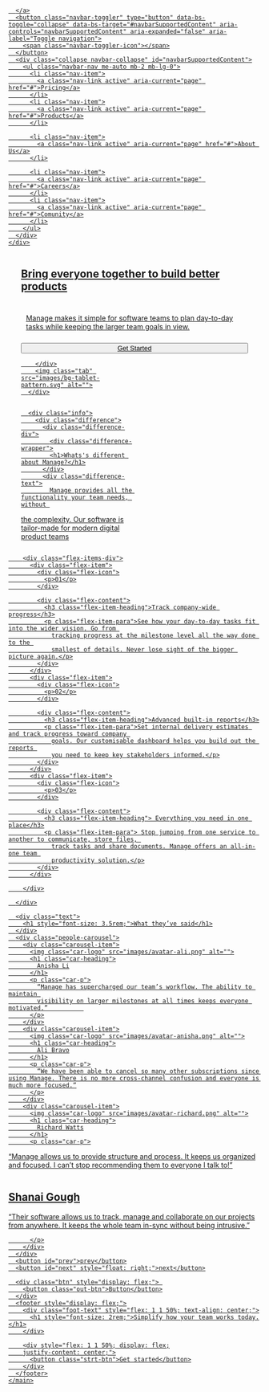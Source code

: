 <!DOCTYPE html>
<html lang="en">
<head>
  <meta charset="UTF-8">
  <meta http-equiv="X-UA-Compatible" content="IE=edge">
  <meta name="viewport" content="width=device-width, initial-scale=1.0">
  <title>Document</title>
  <link href="https://cdn.jsdelivr.net/npm/bootstrap@5.0.2/dist/css/bootstrap.min.css" rel="stylesheet" integrity="sha384-EVSTQN3/azprG1Anm3QDgpJLIm9Nao0Yz1ztcQTwFspd3yD65VohhpuuCOmLASjC" crossorigin="anonymous">


  <script src="https://cdn.jsdelivr.net/npm/bootstrap@5.0.2/dist/js/bootstrap.bundle.min.js" integrity="sha384-MrcW6ZMFYlzcLA8Nl+NtUVF0sA7MsXsP1UyJoMp4YLEuNSfAP+JcXn/tWtIaxVXM" crossorigin="anonymous"></script>
</head>
<style>
  @import url('https://fonts.googleapis.com/css2?family=Be+Vietnam+Pro&family=Open+Sans&display=swap');

  *{
    font-family: 'Be Vietnam Pro', sans-serif;
font-family: 'Open Sans', sans-serif;
     align-items: center;   
    margin: 0;
    padding: 0;
  }
  body{
    overflow-x: hidden;
  }
  .car-logo{
    position: relative;
    bottom: 70px;
  }

  :root {
    --color-primary: hsl(12, 88%, 59%);
    --color-secondary: hsl(228, 39%, 23%);
    --color-neutral-1: hsl(227, 12%, 61%);
    --color-neutral-2: hsl(233, 12%, 13%);
    --color-neutral-3: hsl(13, 100%, 96%);
    --color-neutral-4: hsl(0, 0%, 98%);
  }

  nav{
    padding: 25px;
    display: flex;
    background-color: #ccc;
    margin-bottom: 80px;
    /* position: fixed;
right: 0;
left: 0;
top: 0; */

  }

  .item{
    flex: 1;
  }
  .bg-and-box{
     /*added*/
    box-sizing: border-box;
    display: flex;
    flex-wrap: wrap;
    width: 90%;
    margin: auto;
    margin-bottom: 10px;
  }

  .tab {
    position: absolute;
    right: -122px;
    z-index: -1;
    display: hidden;
    width: 90%;
    top: -294px;
}

  .box{
    flex-basis: 50%;
    display: flex;
    justify-content: center;
  }
  .bg-img{
    flex-basis: 50%;
  }
  .img{
    max-width:90%;
  }
  .info{
    display: flex;
    flex-wrap: wrap;
    box-sizing: border-box;
    width: 80%;
    margin: auto;
    padding: 25px;
    margin-bottom: 150px;
  }
  .flex-items-div{
    width: 50%;
    min-width: 0;
  }
  .difference{
    width: 50%;
    min-width: 0;
    
  }
  .flex-item{
    flex-basis: 50%;
    display: flex;
    margin-bottom: 10px;    
  }

  .flex-icon{
    flex-basis: 10%;
    padding: 10px;
    align-self:baseline;
    width: 100%;
border: 1px;
background: orange;
border-radius: 100px;
text-align: center;
  }
  .flex-content{
    flex-basis: 90%;
  }

  .difference{
    margin-bottom: 10px;
  }


  .people-carousel{
    transition: transform ease-in-out 0.6s;
    box-sizing: border-box;
    display: flex;
    width: 100%;
    margin-top: 95px;
  }
  .text{
    width: 80%;
    text-align: center;
    margin: auto;
    margin-bottom: 40px;
    padding: 25px;
  }

  .carousel-item{
    box-sizing: border-box;
    background-color: darkgray;
    flex: 0 0 33.33%;
    display: flex;
flex-direction: column;
margin: 3px;
background-color: var(--color-neutral-4);

  }

  .car-p{
    padding: 20px;
  }

  .btn{
    padding: 25px;
    margin-bottom: 20px;
  }

  footer{
    background-color: hsl(12, 88%, 59%);
    height: 15vh;
  }
  .wrapper{
    display: flex;
flex-grow: 1;
flex: 0 0 250px;
flex-direction: column;
  }
  .difference-div{
    padding: 20px;
  }
  .flex-item-heading{
    padding: 10px;
  }
  
  .b-btn{
    border: 1px;
    width: 100%;
    height: 9vh;
    border-radius: 100px;
    background-color: hsl(12, 88%, 59%);
    color: white;
  }
  .para{
    padding: 10px;
  }


  @media screen and (max-width: 1024px) {
  .info {
    flex-direction: column;
  }
  
  .flex-items-div {
    width: 100%;
    margin: 0 auto;
  }
  .carousel-item{
    flex-basis: 50%;

  }

  .heading, .para {
    font-size: 1.2rem;
    margin-bottom: 12px;
  }
}
  @media screen and (max-width:767px){
    .info{
      flex-direction: column;
      width: 95%;
    }
    .difference, .flex-items-div{
      width: 90%;
    }
    .bg-and-box{
      flex-direction: column;
    }
    .bg-img{
      display: flex;
      justify-content: center;
    }
    .box{
      padding: 20px;
      margin-bottom: 30px;
    }

    .heading, .para{
      font-size: 1.5rem;
      margin-bottom: 16px;
    }
    .b-btn{
      height: 5vh;
      padding: 10px;
    }
    .carousel-item{
      flex-basis: 100%;
    }
    footer{
      flex-direction: column;
    }
    .out-btn{
      width: 1000px;
    }

    .wrapper{
      display: flex;
flex-direction: column;
justify-content: center;
flex-grow: 1;
flex: 0 0 100%;
flex-direction: column;
  
    }

    .flex-items-div {
    width: 100%;
  }
  .flex-item {
    flex-basis: 100%;
  }
  












  }
  
  .out-btn{
    width: 20vw; color: white; background-color: hsl(12, 88%, 59%); border: 1px; height: 9vh; margin: auto; border-radius: 100px;
  }
  .strt-btn{
    border-radius: 100px; width: 20vw; color: white; 
    background-color: var(--color-neutral-3); border: 1px; height: 9vh;
    font-size: large;
    color: hsl(12, 88%, 59%);
  }

  .flex-ul{
    display: flex;
  }
  li{
    flex-grow: 1;
    list-style-type: none;
    max-width: 100px;
  }
  .item1{
    flex-basis: 15%;
  }
  .item2{
    flex-basis: 60%;
  }

  .item3{
    flex-basis: 25%;
  }
</style>
<body>
<!--   
  <nav>
    <div class="logo item1">
      <img src="images/logo.svg" alt="">
    </div>

    <div class="nav-items item2">
      <ul class="flex-ul">
        <li>Pricing</li>
        <li>Product</li>
        <li>About Us</li>
        <li>Careers</li>
        <li>Community</li>
      </ul>
    </div>
  
    <div class="item3">
      <button class="b-btn">Sign In</button>
    </div>
  </nav> -->

  <nav class="navbar navbar-expand-lg navbar-light bg-light">
    <div class="container-fluid">
      <a class="navbar-brand" href="#">
        <img src="images/logo.svg" alt="">

      </a>
      <button class="navbar-toggler" type="button" data-bs-toggle="collapse" data-bs-target="#navbarSupportedContent" aria-controls="navbarSupportedContent" aria-expanded="false" aria-label="Toggle navigation">
        <span class="navbar-toggler-icon"></span>
      </button>
      <div class="collapse navbar-collapse" id="navbarSupportedContent">
        <ul class="navbar-nav me-auto mb-2 mb-lg-0">
          <li class="nav-item">
            <a class="nav-link active" aria-current="page" href="#">Pricing</a>
          </li>
          <li class="nav-item">
            <a class="nav-link active" aria-current="page" href="#">Products</a>
          </li>

          <li class="nav-item">
            <a class="nav-link active" aria-current="page" href="#">About Us</a>
          </li>

          <li class="nav-item">
            <a class="nav-link active" aria-current="page" href="#">Careers</a>
          </li>
          <li class="nav-item">
            <a class="nav-link active" aria-current="page" href="#">Comunity</a>
          </li>
        </ul>
      </div>
    </div>
  </nav>


  <section>
    <main>
      <div class="bg-and-box">
        <div class="box">
        <div class="wrapper">
          <h1 class="heading">Bring everyone together to build better products</h1>
        <p class="para">Manage makes it simple for software teams to plan day-to-day 
          tasks while keeping the larger team goals in view.
        </p>
        <button class="b-btn">Get Started</button>
        </div>
        </div>
        <div class="bg-img">
          <img  class="img" src="images/illustration-intro.svg" alt="">

          
        </div>
        <img class="tab" src="images/bg-tablet-pattern.svg" alt="">
      </div>


      <div class="info">
        <div class="difference">
          <div class="difference-div">
            <div class="difference-wrapper">
            <h1>Whats's different about Manage?</h1>
          </div>
          <div class="difference-text">
            Manage provides all the functionality your team needs, without 
  the complexity. Our software is tailor-made for modern digital 
  product teams
          </div>
          </div>
        </div>

        <div class="flex-items-div">
          <div class="flex-item">
            <div class="flex-icon">
              <p>01</p>
            </div>

            <div class="flex-content">
              <h3 class="flex-item-heading">Track company-wide progress</h3>
              <p class="flex-item-para">See how your day-to-day tasks fit into the wider vision. Go from 
                tracking progress at the milestone level all the way done to the 
                smallest of details. Never lose sight of the bigger picture again.</p>
            </div>
          </div>
          <div class="flex-item">
            <div class="flex-icon">
              <p>02</p>
            </div>

            <div class="flex-content">
              <h3 class="flex-item-heading">Advanced built-in reports</h3>
              <p class="flex-item-para">Set internal delivery estimates and track progress toward company 
                goals. Our customisable dashboard helps you build out the reports 
                you need to keep key stakeholders informed.</p>
            </div>
          </div>
          <div class="flex-item">
            <div class="flex-icon">
              <p>03</p>
            </div>

            <div class="flex-content">
              <h3 class="flex-item-heading"> Everything you need in one place</h3>
              <p class="flex-item-para"> Stop jumping from one service to another to communicate, store files, 
                track tasks and share documents. Manage offers an all-in-one team 
                productivity solution.</p>
            </div>
          </div>

        </div>

      </div>

      <div class="text">
        <h1 style="font-size: 3.5rem;">What they’ve said</h1>
      </div>
      <div class="people-carousel">
        <div class="carousel-item">
          <img class="car-logo" src="images/avatar-ali.png" alt="">
          <h1 class="car-heading">
            Anisha Li
          </h1>
          <p class="car-p">
            “Manage has supercharged our team’s workflow. The ability to maintain 
            visibility on larger milestones at all times keeps everyone motivated.”          
          </p>
        </div>
        <div class="carousel-item">
          <img class="car-logo" src="images/avatar-anisha.png" alt="">
          <h1 class="car-heading">
            Ali Bravo
          </h1>
          <p class="car-p">
            “We have been able to cancel so many other subscriptions since using Manage. There is no more cross-channel confusion and everyone is much more focused.”
          </p>
        </div>
        <div class="carousel-item">
          <img class="car-logo" src="images/avatar-richard.png" alt="">
          <h1 class="car-heading">
            Richard Watts
          </h1>
          <p class="car-p">
            
  “Manage allows us to provide structure and process. It keeps us organized 
  and focused. I can’t stop recommending them to everyone I talk to!”
          </p>
        </div>
        <div class="carousel-item">
          <img class="car-logo" src="images/avatar-shanai.png" alt="">
          <h1 class="car-heading">
            Shanai Gough          
          </h1>
          <p class="car-p">
            “Their software allows us to track, manage and collaborate on our projects 
            from anywhere. It keeps the whole team in-sync without being intrusive.”
          

          </p>
        </div>
      </div>
      <button id="prev">prev</button>
      <button id="next" style="float: right;">next</button>

      <div class="btn" style="display: flex;"> 
        <button class="out-btn">Button</button>
      </div>
      <footer style="display: flex;">
        <div class="foot-text" style="flex: 1 1 50%; text-align: center;">
          <h1 style="font-size: 2rem;">Simplify how your team works today.</h1>
        </div>

        <div style="flex: 1 1 50%; display: flex;
        justify-content: center;">
          <button class="strt-btn">Get started</button>
        </div>
      </footer>
    </main>
  </section>
</body>
<script>
 function IfMatches(mq) {
  if(mq.matches){
    console.log(mq)
    let products = Array.from(document.querySelectorAll('.carousel-item'))
    let carousel = document.querySelector('.people-carousel');
    let currentIndex = 0
    let InSlide = 1
    let slideWidth = products[0].offsetWidth


    function slideTo(Index) {
        currentIndex = Index;

        var SlideX = -slideWidth * currentIndex * InSlide
        carousel.style.transform = 'translateX(' + SlideX + 'px)'
    }

    function nextSlide() {
        var next = currentIndex + 1
        var maxIndex = Math.ceil(products.length / InSlide) - 1;
        if (next > maxIndex){
            next = 0
        }
        slideTo(next)
    }

    function PrevSlide() {
        var prev = currentIndex - 1
        var maxIndex = Math.ceil(products.length / InSlide) - 1;
        if (prev < 0){
            prev = maxIndex 
        }
        slideTo(prev)
    }

    var nextButton = document.querySelector('#next');
    nextButton.addEventListener('click', nextSlide);

    var PrevButton = document.querySelector('#prev');
    PrevButton.addEventListener('click', PrevSlide);
  }

else if(window.matchMedia('(max-width:1024px)')){  
  console.log('auisagdu')
  let products = Array.from(document.querySelectorAll('.carousel-item'))
    let carousel = document.querySelector('.people-carousel');
    let currentIndex = 0
    let InSlide = 2
    let slideWidth = products[0].offsetWidth


    function slideTo(Index) {
        currentIndex = Index;

        var SlideX = -slideWidth * currentIndex * InSlide
        carousel.style.transform = 'translateX(' + SlideX + 'px)'
    }

    function nextSlide() {
        var next = currentIndex + 1
        var maxIndex = Math.ceil(products.length / InSlide) - 1;
        if (next > maxIndex){
            next = 0
        }
        slideTo(next)
    }

    function PrevSlide() {
        var prev = currentIndex - 1
        var maxIndex = Math.ceil(products.length / InSlide) - 1;
        if (prev < 0){
            prev = maxIndex 
        }
        slideTo(prev)
    }

    var nextButton = document.querySelector('#next');
    nextButton.addEventListener('click', nextSlide);

    var PrevButton = document.querySelector('#prev');
    PrevButton.addEventListener('click', PrevSlide);
}


  else{
    console.log(mq)
let products = Array.from(document.querySelectorAll('.carousel-item'))
    // let carousel1 = document.getElementsByClassName('carousel')
    let carousel = document.querySelector('.people-carousel');
    let currentIndex = 0
    let InSlide = 3
    let slideWidth = products[0].offsetWidth


    function slideTo(Index) {
        currentIndex = Index;

        var SlideX = -slideWidth * currentIndex * InSlide
        carousel.style.transform = 'translateX(' + SlideX + 'px)'
    }


    function nextSlide() {
        var next = currentIndex + 1
        var maxIndex = Math.ceil(products.length / InSlide) - 1;
        if (next > maxIndex){
            next = 0
        }
        slideTo(next)
    }

    function PrevSlide() {
        var prev = currentIndex - 1
        var maxIndex = Math.ceil(products.length / InSlide) - 1;
        if (prev < 0){
            prev = maxIndex 
        }
        slideTo(prev)
    }

    var nextButton = document.querySelector('#next');
    nextButton.addEventListener('click', nextSlide);

    var PrevButton = document.querySelector('#prev');
    PrevButton.addEventListener('click', PrevSlide);
  }
}
  let media = window.matchMedia('(max-width:767px)')
  IfMatches(media)

</script>
</script>
</html>
